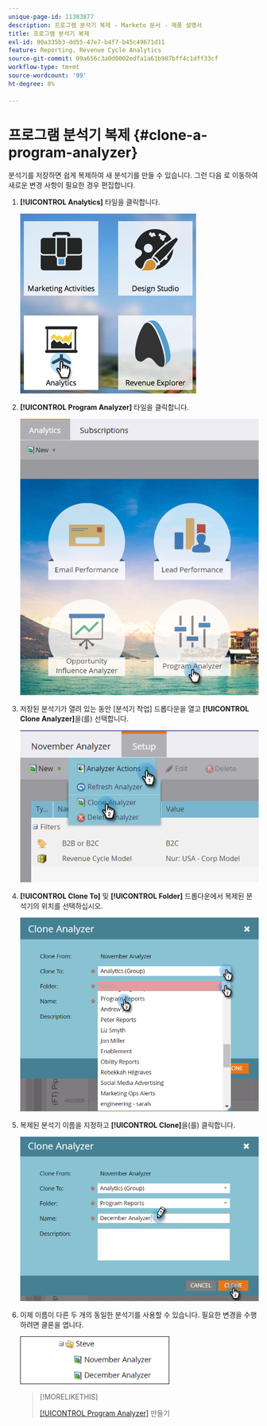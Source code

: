 ```yaml
---
unique-page-id: 11383877
description: 프로그램 분석기 복제 - Marketo 문서 - 제품 설명서
title: 프로그램 분석기 복제
exl-id: 90a335b3-dd55-47e7-b4f7-b45c49671d11
feature: Reporting, Revenue Cycle Analytics
source-git-commit: 09a656c3a0d0002edfa1a61b987bff4c1dff33cf
workflow-type: tm+mt
source-wordcount: '99'
ht-degree: 8%

---
```


# 프로그램 분석기 복제 {#clone-a-program-analyzer}

분석기를 저장하면 쉽게 복제하여 새 분석기를 만들 수 있습니다. 그런 다음 로 이동하여 새로운 변경 사항이 필요한 경우 편집합니다.

1. **[!UICONTROL Analytics]** 타일을 클릭합니다.

   ![](assets/2017-05-01-08-20-37.png)

1. **[!UICONTROL Program Analyzer]** 타일을 클릭합니다.

   ![](assets/program-analyzer-icon-hand.png)

1. 저장된 분석기가 열려 있는 동안 [분석기 작업] 드롭다운을 열고 **[!UICONTROL Clone Analyzer]**&#x200B;을(를) 선택합니다.

   ![](assets/image2016-10-31-16-3a12-3a6.png)

1. **[!UICONTROL Clone To]** 및 **[!UICONTROL Folder]** 드롭다운에서 복제된 분석기의 위치를 선택하십시오.

   ![](assets/image2016-10-31-16-3a13-3a42.png)

1. 복제된 분석기 이름을 지정하고 **[!UICONTROL Clone]**&#x200B;을(를) 클릭합니다.

   ![](assets/image2016-10-31-16-3a15-3a15.png)

1. 이제 이름이 다른 두 개의 동일한 분석기를 사용할 수 있습니다. 필요한 변경을 수행하려면 클론을 엽니다.

   ![](assets/image2016-10-31-16-3a17-3a11.png)

   >[!MORELIKETHIS]
   >
   >[[!UICONTROL Program Analyzer]](/help/marketo/product-docs/reporting/revenue-cycle-analytics/program-analytics/create-a-program-analyzer.md) 만들기
